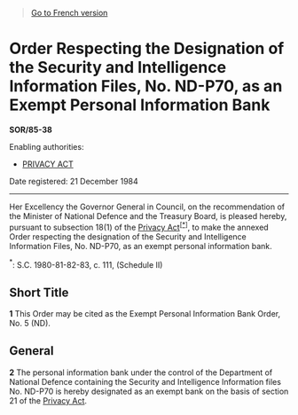 > [Go to French version](/fr/Règlements/Décrets,%20ordonnances%20et%20règlements%20statutaires/85/38.md)

# Order Respecting the Designation of the Security and Intelligence Information Files, No. ND-P70, as an Exempt Personal Information Bank

**SOR/85-38**

Enabling authorities: 
- [PRIVACY ACT](/en/Acts/Revised%20Statutes%20of%20Canada/P/P-21.md)

Date registered: 21 December 1984

----------

Her Excellency the Governor General in Council, on the recommendation of the Minister of National Defence and the Treasury Board, is pleased hereby, pursuant to subsection 18(1) of the [Privacy Act](/en/Acts/Revised%20Statutes%20of%20Canada/P/P-21.md)<sup><a href='#fn_5896_hq_11617'>[*]</a></sup>, to make the annexed Order respecting the designation of the Security and Intelligence Information Files, No. ND-P70, as an exempt personal information bank.

<a name='fn_5896_hq_11617'><sup>*</sup></a>: S.C. 1980-81-82-83, c. 111, (Schedule II)<br />




## Short Title


**1** This Order may be cited as the Exempt Personal Information Bank Order, No. 5 (ND).




## General


**2** The personal information bank under the control of the Department of National Defence containing the Security and Intelligence Information files No. ND-P70 is hereby designated as an exempt bank on the basis of section 21 of the [Privacy Act](/en/Acts/Revised%20Statutes%20of%20Canada/P/P-21.md).


